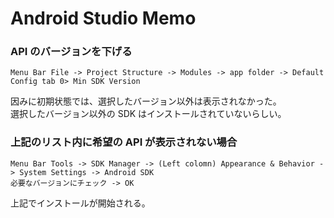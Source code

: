 # Android Studio Memo

### API のバージョンを下げる

	Menu Bar File -> Project Structure -> Modules -> app folder -> Default Config tab 0> Min SDK Version

因みに初期状態では、選択したバージョン以外は表示されなかった。  
選択したバージョン以外の SDK はインストールされていないらしい。

### 上記のリスト内に希望の API が表示されない場合

	Menu Bar Tools -> SDK Manager -> (Left colomn) Appearance & Behavior -> System Settings -> Android SDK 
	必要なバージョンにチェック -> OK
	
上記でインストールが開始される。